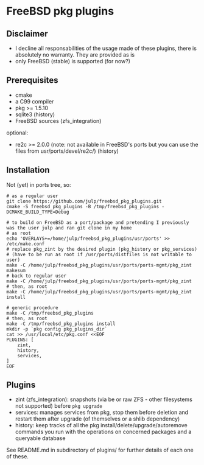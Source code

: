 # FreeBSD pkg plugins

## Disclaimer

* I decline all responsabilities of the usage made of these plugins, there is absolutely no warranty. They are provided as is
* only FreeBSD (stable) is supported (for now?)

## Prerequisites

* cmake
* a C99 compiler
* pkg >= 1.5.10
* sqlite3 (history)
* FreeBSD sources (zfs_integration)

optional:

* re2c >= 2.0.0 (note: not available in FreeBSD's ports but you can use the files from usr/ports/devel/re2c/) (history)

## Installation

Not (yet) in ports tree, so:

```
# as a regular user
git clone https://github.com/julp/freebsd_pkg_plugins.git
cmake -S freebsd_pkg_plugins -B /tmp/freebsd_pkg_plugins -DCMAKE_BUILD_TYPE=Debug

# to build on FreeBSD as a port/package and pretending I previously was the user julp and ran git clone in my home
# as root
echo 'OVERLAYS+=/home/julp/freebsd_pkg_plugins/usr/ports' >> /etc/make.conf
# replace pkg_zint by the desired plugin (pkg_history or pkg_services)
# (have to be run as root if /usr/ports/distfiles is not writable to user)
make -C /home/julp/freebsd_pkg_plugins/usr/ports/ports-mgmt/pkg_zint makesum
# back to regular user
make -C /home/julp/freebsd_pkg_plugins/usr/ports/ports-mgmt/pkg_zint
# then, as root
make -C /home/julp/freebsd_pkg_plugins/usr/ports/ports-mgmt/pkg_zint install

# generic procedure
make -C /tmp/freebsd_pkg_plugins
# then, as root
make -C /tmp/freebsd_pkg_plugins install
mkdir -p `pkg config pkg_plugins_dir`
cat >> /usr/local/etc/pkg.conf <<EOF
PLUGINS: [
    zint,
    history,
    services,
]
EOF
```

## Plugins

* zint (zfs_integration): snapshots (via be or raw ZFS - other filesystems not supported) before `pkg upgrade`
* services: manages services from pkg, stop them before deletion and restart them after upgrade (of themselves or a shlib dependency)
* history: keep tracks of all the pkg install/delete/upgrade/autoremove commands you run with the operations on concerned packages and a queryable database

See README.md in subdirectory of plugins/ for further details of each one of these.
